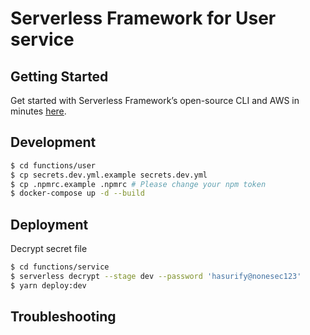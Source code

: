 # Serverless Framework for User service

## Getting Started

Get started with Serverless Framework’s open-source CLI and AWS in minutes [here](https://www.serverless.com/framework/docs/getting-started).

## Development

```sh
$ cd functions/user
$ cp secrets.dev.yml.example secrets.dev.yml
$ cp .npmrc.example .npmrc # Please change your npm token
$ docker-compose up -d --build
```

## Deployment

Decrypt secret file

```sh
$ cd functions/service
$ serverless decrypt --stage dev --password 'hasurify@nonesec123'
$ yarn deploy:dev
```

## Troubleshooting
